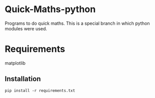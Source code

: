 # Quick-Maths-python
Programs to do quick maths. This is a special branch in which python modules were used.

# Requirements
matplotlib

## Installation
```shell
pip install -r requirements.txt
```
